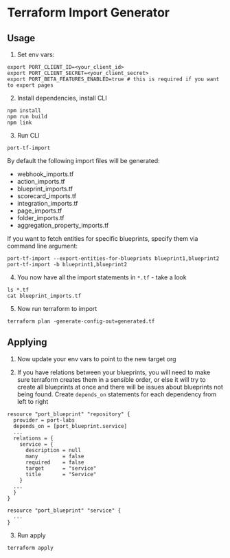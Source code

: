 # Terraform Import Generator

## Usage

1. Set env vars:
```
export PORT_CLIENT_ID=<your_client_id>
export PORT_CLIENT_SECRET=<your_client_secret>
export PORT_BETA_FEATURES_ENABLED=true # this is required if you want to export pages
```

2. Install dependencies, install CLI
```
npm install
npm run build
npm link

```

3. Run CLI

```
port-tf-import
```
By default the following import files will be generated:
- webhook_imports.tf
- action_imports.tf
- blueprint_imports.tf
- scorecard_imports.tf
- integration_imports.tf
- page_imports.tf
- folder_imports.tf
- aggregation_property_imports.tf

If you want to fetch entities for specific blueprints, specify them via command line argument:
```
port-tf-import --export-entities-for-blueprints blueprint1,blueprint2
port-tf-import -b blueprint1,blueprint2
```

4. You now have all the import statements in `*.tf` - take a look

```
ls *.tf
cat blueprint_imports.tf
```

5. Now run terraform to import

```
terraform plan -generate-config-out=generated.tf
```

## Applying

1. Now update your env vars to point to the new target org

2. If you have relations between your blueprints, you will need to make sure terraform creates them in a sensible order, or else it will try to create all blueprints at once and there will be issues about blueprints not being found. Create `depends_on` statements for each dependency from left to right

```
resource "port_blueprint" "repository" {
  provider = port-labs
  depends_on = [port_blueprint.service]
  ...
  relations = {
    service = {
      description = null
      many        = false
      required    = false
      target      = "service"
      title       = "Service"
    }
  ...
  }
}

resource "port_blueprint" "service" {
  ...
}
```

3. Run apply

```
terraform apply
```
